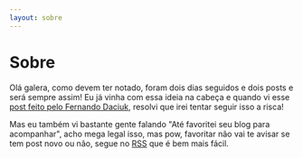 ```yaml
---
layout: sobre
---
```


# Sobre

Olá galera, como devem ter notado, foram dois dias seguidos e dois posts e será sempre assim! Eu já vinha com essa ideia na cabeça e quando vi esse [post feito pelo Fernando Daciuk](http://blog.da2k.com.br/2014/12/31/um-post-por-dia/), resolvi que irei tentar seguir isso a risca!

Mas eu também vi bastante gente falando "Até favoritei seu blog para acompanhar", acho mega legal isso, mas pow, favoritar não vai te avisar se tem post novo ou não, segue no [RSS](https://willianjusten.com.br/sitemap.xml) que é bem mais fácil.

